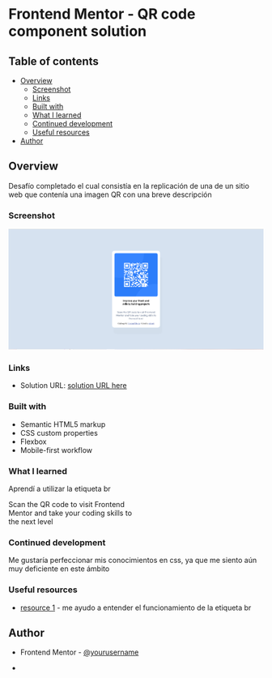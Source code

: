 # Frontend Mentor - QR code component solution

## Table of contents
- [Overview](#overview)
  - [Screenshot](#screenshot)
  - [Links](#links)
  - [Built with](#built-with)
  - [What I learned](#what-i-learned)
  - [Continued development](#continued-development)
  - [Useful resources](#useful-resources)
- [Author](#author)


## Overview
Desafío completado el cual consistía en la replicación de una de un sitio web que contenía una imagen QR con una breve descripción
### Screenshot


![](./FinalImage/QR.PNG)

### Links

- Solution URL: [solution URL here](https://edwardlopez414.github.io/Componente_de_codigo-QR/)

### Built with

- Semantic HTML5 markup
- CSS custom properties
- Flexbox
- Mobile-first workflow
### What I learned

 Aprendí a utilizar la etiqueta br 

   <p class="p_ultimo">Scan the QR code to
        visit Frontend <br>
        Mentor and take your coding skills to  <br>
        the next level 
      </p>

### Continued development

Me gustaría perfeccionar mis conocimientos en css, ya que me siento aún muy deficiente en este ámbito

### Useful resources

- [resource 1](https://developer.mozilla.org/es/docs/Web/HTML/Element/br) - me ayudo a entender el funcionamiento de la etiqueta br


## Author

- Frontend Mentor - [@yourusername](https://www.frontendmentor.io/profile/edwardlopez414)
*
